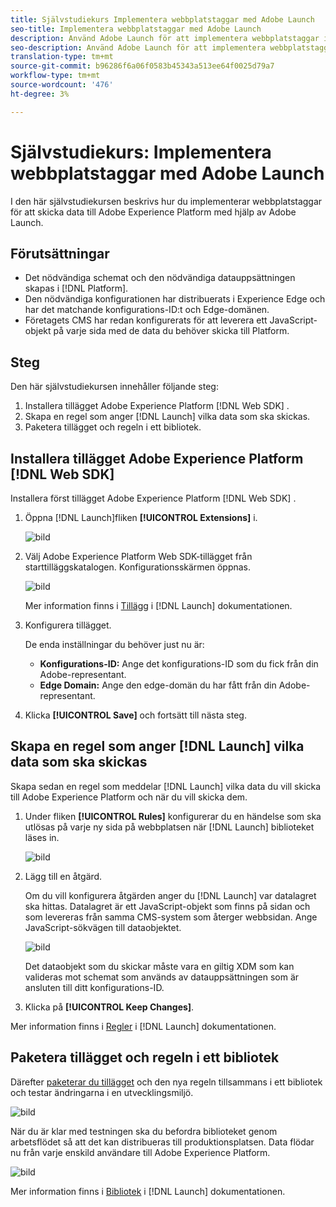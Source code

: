 ```yaml
---
title: Självstudiekurs Implementera webbplatstaggar med Adobe Launch
seo-title: Implementera webbplatstaggar med Adobe Launch
description: Använd Adobe Launch för att implementera webbplatstaggar i Adobe Experience Platform
seo-description: Använd Adobe Launch för att implementera webbplatstaggar i Adobe Experience Platform
translation-type: tm+mt
source-git-commit: b96286f6a06f0583b45343a513ee64f0025d79a7
workflow-type: tm+mt
source-wordcount: '476'
ht-degree: 3%

---
```



# Självstudiekurs: Implementera webbplatstaggar med Adobe Launch

I den här självstudiekursen beskrivs hur du implementerar webbplatstaggar för att skicka data till Adobe Experience Platform med hjälp av Adobe Launch.

## Förutsättningar

* Det nödvändiga schemat och den nödvändiga datauppsättningen skapas i [!DNL Platform].
* Den nödvändiga konfigurationen har distribuerats i Experience Edge och har det matchande konfigurations-ID:t och Edge-domänen.
* Företagets CMS har redan konfigurerats för att leverera ett JavaScript-objekt på varje sida med de data du behöver skicka till Platform.

## Steg

Den här självstudiekursen innehåller följande steg:

1. Installera tillägget Adobe Experience Platform [!DNL Web SDK] .
1. Skapa en regel som anger [!DNL Launch] vilka data som ska skickas.
1. Paketera tillägget och regeln i ett bibliotek.

## Installera tillägget Adobe Experience Platform [!DNL Web SDK]

Installera först tillägget Adobe Experience Platform [!DNL Web SDK] .

1. Öppna [!DNL Launch]fliken **[!UICONTROL Extensions]** i.

   ![bild](assets/launch-overview.png)

1. Välj Adobe Experience Platform Web SDK-tillägget från starttilläggskatalogen. Konfigurationsskärmen öppnas.

   ![bild](assets/launch-extension-install.png)

   Mer information finns i [Tillägg](https://docs.adobe.com/content/help/en/launch/using/reference/manage-resources/extensions/overview.html) i [!DNL Launch] dokumentationen.

1. Konfigurera tillägget.

   De enda inställningar du behöver just nu är:

   * **Konfigurations-ID:** Ange det konfigurations-ID som du fick från din Adobe-representant.
   * **Edge Domain:** Ange den edge-domän du har fått från din Adobe-representant.

1. Klicka **[!UICONTROL Save]** och fortsätt till nästa steg.

## Skapa en regel som anger [!DNL Launch] vilka data som ska skickas

Skapa sedan en regel som meddelar [!DNL Launch] vilka data du vill skicka till Adobe Experience Platform och när du vill skicka dem.

1. Under fliken **[!UICONTROL Rules]** konfigurerar du en händelse som ska utlösas på varje ny sida på webbplatsen när [!DNL Launch] biblioteket läses in.

   ![bild](assets/launch-make-a-rule.png)

1. Lägg till en åtgärd.

   Om du vill konfigurera åtgärden anger du [!DNL Launch] var datalagret ska hittas. Datalagret är ett JavaScript-objekt som finns på sidan och som levereras från samma CMS-system som återger webbsidan. Ange JavaScript-sökvägen till dataobjektet.

   ![bild](assets/launch-add-aep-action.png)

   Det dataobjekt som du skickar måste vara en giltig XDM som kan valideras mot schemat som används av datauppsättningen som är ansluten till ditt konfigurations-ID.

1. Klicka på **[!UICONTROL Keep Changes]**.

Mer information finns i [Regler](https://docs.adobe.com/content/help/en/launch/using/reference/manage-resources/rules.html) i [!DNL Launch] dokumentationen.

## Paketera tillägget och regeln i ett bibliotek

Därefter [paketerar du tillägget](https://docs.adobe.com/content/help/en/launch/using/reference/publish/overview.html) och den nya regeln tillsammans i ett bibliotek och testar ändringarna i en utvecklingsmiljö.

![bild](assets/launch-add-changes-to-library.png)

När du är klar med testningen ska du befordra biblioteket genom arbetsflödet så att det kan distribueras till produktionsplatsen. Data flödar nu från varje enskild användare till Adobe Experience Platform.

![bild](assets/launch-promote-library.png)

Mer information finns i [Bibliotek](https://docs.adobe.com/content/help/en/launch/using/reference/publish/libraries.html) i [!DNL Launch] dokumentationen.